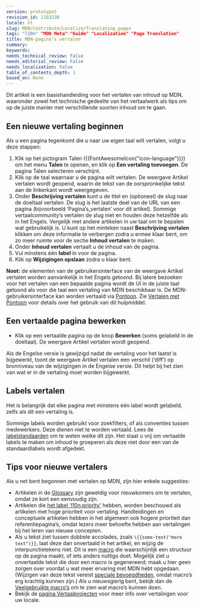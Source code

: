 ```yaml
---
version: prototype1
revision_id: 1163230
locale: nl
slug: MDN/Contribute/Localize/Translating_pages
tags: "l10n" "MDN Meta" "Guide" "Localization" "Page Translation"
title: MDN-pagina’s vertalen
summary: 
keywords: 
needs_technical_review: False
needs_editorial_review: False
needs_localization: False
table_of_contents_depth: 1
based_on: None
---
```

<p>Dit artikel is een basishandleiding voor het vertalen van inhoud op MDN, waaronder zowel het technische gedeelte van het vertaalwerk als tips om op de juiste manier met verschillende soorten inhoud om te gaan.</p>

<h2 id="Een_nieuwe_vertaling_beginnen">Een nieuwe vertaling beginnen</h2>

<p>Als u een pagina tegenkomt die u naar uw eigen taal wilt vertalen, volgt u deze stappen:</p>

<ol>
 <li>Klik op het pictogram Talen ({{FontAwesomeIcon("icon-language")}}) om het menu <strong>Talen</strong> te openen, en klik op <strong>Een vertaling toevoegen</strong>. De pagina Talen selecteren verschijnt.</li>
 <li>Klik op de taal waarnaar u de pagina wilt vertalen. De weergave Artikel vertalen wordt geopend, waarin de tekst van de oorspronkelijke tekst aan de linkerkant wordt weergegeven.</li>
 <li>Onder <strong>Beschrijving vertalen</strong> kunt u de titel en (optioneel) de slug naar de doeltaal vertalen. De slug is het laatste deel van de URL van een pagina (bijvoorbeeld ‘Pagina’s_vertalen’ voor dit artikel). Sommige vertaalcommunity’s vertalen de slug niet en houden deze hetzelfde als in het Engels. Vergelijk met andere artikelen in uw taal om te bepalen wat gebruikelijk is. U kunt op het minteken naast <strong>Beschrijving vertalen</strong> klikken om deze informatie te verbergen zodra u ermee klaar bent, om zo meer ruimte voor de sectie <strong>Inhoud vertalen</strong> te maken.</li>
 <li>Onder <strong>Inhoud vertalen</strong> vertaalt u de inhoud van de pagina.</li>
 <li>Vul minstens één <strong>label</strong> in voor de pagina.</li>
 <li>Klik op <strong>Wijzigingen opslaan</strong> zodra u klaar bent.</li>
</ol>

<div class="note"><strong>Noot:</strong> de elementen van de gebruikersinterface van de weergave Artikel vertalen worden aanvankelijk in het Engels getoond. Bij latere bezoeken voor het vertalen van een bepaalde pagina wordt de UI in de juiste taal getoond als voor die taal een vertaling van MDN beschikbaar is. De MDN-gebruikersinterface kan worden vertaald via <a href="https://pontoon.mozilla.org/projects/mdn/" title="https://pontoon.mozilla.org/projects/mdn/">Pontoon</a>. Zie <a href="/docs/Mozilla/Localization/Localizing_with_Pontoon" title="/docs/Mozilla/Localization/Localizing_with_Pontoon">Vertalen met Pontoon</a> voor details over het gebruik van dit hulpmiddel.</div>

<h2 id="Een_vertaalde_pagina_bewerken">Een vertaalde pagina bewerken</h2>

<ul>
 <li>Klik op een vertaalde pagina op de knop <strong>Bewerken</strong> (soms gelabeld in de doeltaal). De weergave Artikel vertalen wordt geopend.</li>
</ul>

<p>Als de Engelse versie is gewijzigd nadat de vertaling voor het laatst is bijgewerkt, toont de weergave Artikel vertalen een verschil (‘diff’) op bronniveau van de wijzigingen in de Engelse versie. Dit helpt bij het zien van wat er in de vertaling moet worden bijgewerkt.</p>

<h2 id="Labels_vertalen">Labels vertalen</h2>

<p>Het is belangrijk dat elke pagina met minstens één label wordt gelabeld, zelfs als dit een vertaling is.</p>

<p>Sommige labels worden gebruikt voor zoekfilters, of als conventies tussen medewerkers. Deze dienen niet te worden vertaald. Lees de <a href="/en-US/docs/Project:MDN/Contributing/Tagging_standards">labelstandaarden</a> om te weten welke dit zijn. Het staat u vrij om vertaalde labels te maken om inhoud te groeperen als deze niet door een van de standaardlabels wordt afgedekt.</p>

<h2 id="Tips_voor_nieuwe_vertalers">Tips voor nieuwe vertalers</h2>

<p>Als u net bent begonnen met vertalen op MDN, zijn hier enkele suggesties:</p>

<ul>
 <li>Artikelen in de <a href="/en-US/docs/Glossary">Glossary</a> zijn geweldig voor nieuwkomers om te vertalen, omdat ze kort een eenvoudig zijn.</li>
 <li>Artikelen die <a href="/en-US/docs/tag/l10n%3Apriority">het label ‘l10n:priority’</a> hebben, worden beschouwd als artikelen met hoge prioriteit voor vertaling. Handleidingen en conceptuele artikelen hebben in het algemeen ook hogere prioriteit dan referentiepagina’s, omdat lezers meer behoefte hebben aan vertalingen bij het leren van nieuwe concepten.</li>
 <li>Als u tekst ziet tussen dubbele accolades, zoals <code>\{{some-text("more text")}}</code>, laat deze dan onvertaald in het artikel, en wijzig de interpunctietekens niet. Dit is een <a href="/docs/MDN/Contribute/Structures/Macros">macro</a> die waarschijnlijk een structuur op de pagina maakt, of iets anders nuttigs doet. Mogelijk ziet u onvertaalde tekst die door een macro is gegenereerd; maak u hier geen zorgen over voordat u wat meer ervaring met MDN hebt opgedaan. (Wijzigen van deze tekst vereist <a href="/docs/MDN/Contribute/Tools/Template_editing">speciale bevoegdheden</a>, omdat macro’s erg krachtig kunnen zijn.) Als u nieuwsgierig bent, bekijk dan de <a href="/docs/MDN/Contribute/Structures/Macros/Commonly-used_macros">Veelgebruikte macro’s</a> om te zien wat macro’s kunnen doen.</li>
 <li>Bekijk de <a href="/docs/MDN/Contribute/Localize/Localization_projects">pagina Vertaalprojecten</a> voor meer info over vertalingen voor uw locale.</li>
</ul>

<p>&nbsp;</p>

